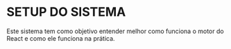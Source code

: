 # SETUP DO SISTEMA

Este sistema tem como objetivo entender melhor como funciona o motor do React e como ele funciona na prática.